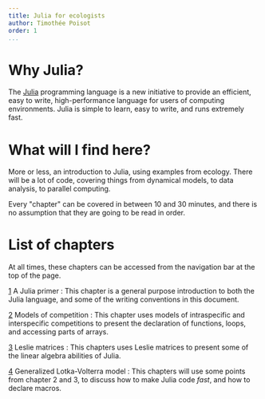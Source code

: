 ```yaml
---
title: Julia for ecologists
author: Timothée Poisot
order: 1
...
```


# Why Julia?

The [Julia][julia] programming language is a new initiative to provide an
efficient, easy to write, high-performance language for users of computing
environments. Julia is simple to learn, easy to write, and runs extremely fast.

[julia]: http://julialang.org/

# What will I find here?

More or less, an introduction to Julia, using examples from ecology. There will
be a lot of code, covering things from dynamical models, to data analysis, to
parallel computing.

Every "chapter" can be covered in between 10 and 30 minutes, and there is no
assumption that they are going to be read in order.

# List of chapters

At all times, these chapters can be accessed from the navigation bar at the top
of the page.

[1][ch1] A Julia primer
: This chapter is a general purpose introduction to both the Julia language, and
some of the writing conventions in this document.

[2][ch2] Models of competition
: This chapter uses models of intraspecific and interspecific competitions to
present the declaration of functions, loops, and accessing parts of arrays.

[3][ch3] Leslie matrices
: This chapters uses Leslie matrices to present some of the linear algebra
abilities of Julia.

[4][ch4] Generalized Lotka-Volterra model
: This chapters will use some points from chapter 2 and 3, to discuss how to
make Julia code *fast*, and how to declare macros.


[ch1]: 01_primer.html
[ch2]: 02_competition.html
[ch3]: 03_leslie.html
[ch4]: 04_glvm.html
